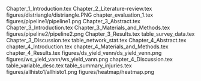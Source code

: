 Chapter_1_Introduction.tex
Chapter_2_Literature-review.tex
figures/distriangle/distriangle.PNG
chapter_evaluation_1.tex
figures/pipeline1/pipeline1.png
Chapter_3_Abstract.tex
Chapter_3_Introduction.tex
Chapter_3_Materials_and_Methods.tex
figures/pipeline2/pipeline2.png
Chapter_3_Results.tex
table_survey_data.tex
Chapter_3_Discussion.tex
table_network_stat.tex
Chapter_4_Abstract.tex
chapter_4_Introduction.tex
chapter_4_Materials_and_Methods.tex
chapter_4_Results.tex
figures/ds_yield_venn/ds_yield_venn.png
figures/ws_yield_vann/ws_yield_vann.png
chapter_4_Discussion.tex
table_variable_desc.tex
table_summary_injuries.tex
figures/allhisto1/allhisto1.png
figures/heatmap/heatmap.png
